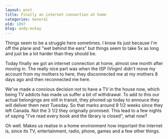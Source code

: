 ```yaml
---
layout: post
title: Finally an internet connection at home
categories: General
old: 1897
blog: andy-mckay
---
```

<p>Things seem to be a struggle here sometimes. I know its just because I'm off the plane and "wet behind the ears" but things seem to take 5x as long and just be a lot harder than they should be.</p>

<p>Today finally we got an internet connection at home, almost one month after moving in. The really nice part was when the ISP (Virgin) didn't move my account from my mothers to here, they disconnected me at my mothers 8 days ago and then reconnected me here.</p>

<p>We've made a concious decision not to have a TV in the house now, which being TV addicts has made us suffer a bit of withdrawal. To add to this our actual belongings are still in transit, they phoned up today to annouce they will deliver them next Tuesday. So that marks around 9 1/2 weeks since they left Canada. Not the 3 1/2 they originally promised. This lead to a few nights of saying "I've read every book and the library is closed", what now?</p>

<p>Oh well. Makes us realise in a home environment how important the internet is, since its TV, entertainment, radio, phone, games and a few other things.</p>